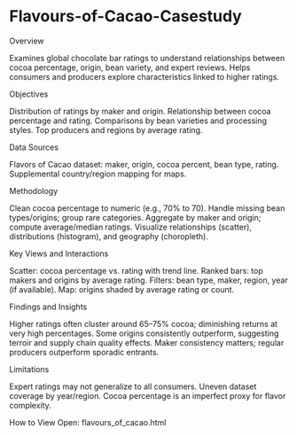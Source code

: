 # Flavours-of-Cacao-Casestudy

Overview

Examines global chocolate bar ratings to understand relationships between cocoa percentage, origin, bean variety, and expert reviews. Helps consumers and producers explore characteristics linked to higher ratings.

Objectives

Distribution of ratings by maker and origin.
Relationship between cocoa percentage and rating.
Comparisons by bean varieties and processing styles.
Top producers and regions by average rating.

Data Sources

Flavors of Cacao dataset: maker, origin, cocoa percent, bean type, rating.
Supplemental country/region mapping for maps.

Methodology

Clean cocoa percentage to numeric (e.g., 70% to 70).
Handle missing bean types/origins; group rare categories.
Aggregate by maker and origin; compute average/median ratings.
Visualize relationships (scatter), distributions (histogram), and geography (choropleth).

Key Views and Interactions

Scatter: cocoa percentage vs. rating with trend line.
Ranked bars: top makers and origins by average rating.
Filters: bean type, maker, region, year (if available).
Map: origins shaded by average rating or count.

Findings and Insights

Higher ratings often cluster around 65–75% cocoa; diminishing returns at very high percentages.
Some origins consistently outperform, suggesting terroir and supply chain quality effects.
Maker consistency matters; regular producers outperform sporadic entrants.

Limitations

Expert ratings may not generalize to all consumers.
Uneven dataset coverage by year/region.
Cocoa percentage is an imperfect proxy for flavor complexity.

How to View
Open: flavours_of_cacao.html

